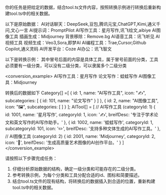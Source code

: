 你的任务是把给定的数据，结合tool.ts文件内容，按照转换示例进行转换后重新构建tool.ts中的相关数据。

以下是原始数据：
<data>
AI对话聊天：DeepSeek,豆包,腾讯元宝,ChatGPT,Kimi,通义千问,文心一言
AI提示词：PromptPilot
AI写作工具：星月写作,讯飞绘文,aibiye
AI图像工具
    插画生成：Midjourney
    背景移除：Remove.bg
AI语音工具：讯飞听见
AI视频工具
    视频生成：Veo3,Sora,即梦AI
AI编程工具：Trae,Cursor,Github Copilot,通义灵码
AI开发平台：Coze
AI办公：讯飞智文
</data>

以下是转换示例：
其中冒号后面的内容是具体工具，属于冒号前面的分类，工具必须要有一级分类，可以没有二级分类，可以隶属多个二级分类

<conversion_example>
AI写作工具：星月写作
    论文写作：蛙蛙写作
AI图像工具：Midjourney

转换后的数据如下
Category[] =[
  {
    id: 1,
    name: "AI写作工具",
    icon: "✍️",
    subcategories: [
      { id: 101, name: "论文写作" }
    ]
  },
  {
    id: 2,
    name: "AI图像工具",
    icon: "🖼️",
    subcategories: [
    ]
  }
];
AITool[] = [
  // AI写作工具 (categoryId: 1)
  {
    id: 1001,
    name: '星月写作',
    categoryId: 1,
    icon: '✍️',
    breifDesc: '专注于学术论文和英文写作的AI写作助手。'
  },
  {
    id: 1002,
    name: '蛙蛙写作',
    categoryId: 1,
    subcategoryId: 101,
    icon: '✏️',
    breifDesc: '支持多种文体生成的AI写作工具。'
  },
  // AI图像工具 (categoryId: 2)
  {
    id: 2001,
    name: 'Midjourney',
    categoryId: 2,
    icon: '🎨',
    breifDesc: '生成高质量艺术图像的AI创作平台。'
  }
]
</conversion_example>

请按照以下步骤完成任务：
1. 仔细分析原始数据的结构，确定一级分类和可能存在的二级分类。
2. 参考转换示例，为每个分类和工具分配合适的id、图标和简要描述。
3. 结合tool.ts文件的现有结构，将转换后的数据插入到合适的位置，重新构建tool.ts中的相关数据。